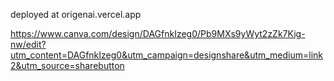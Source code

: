 deployed at origenai.vercel.app

https://www.canva.com/design/DAGfnkIzeg0/Pb9MXs9yWyt2zZk7Kig-nw/edit?utm_content=DAGfnkIzeg0&utm_campaign=designshare&utm_medium=link2&utm_source=sharebutton
